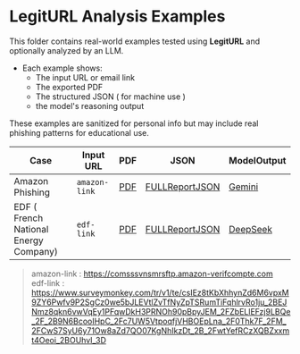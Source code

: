 
# LegitURL Analysis Examples

This folder contains real-world examples tested using **LegitURL** and optionally analyzed by an LLM.

- Each example shows:
  - The input URL or email link
  - The exported PDF
  - The structured JSON ( for machine use )
  - the model's reasoning output

These examples are sanitized for personal info but may include real phishing patterns for educational use.


| Case | Input URL | PDF | JSON | ModelOutput|
|------|-----------|-----|-------|-----|
| Amazon Phishing | `amazon-link` | [PDF](./PDF/legitURL_Report_2025-06-03T17:43:54Z-amazon-verifcompte.pdf) | [FULLReportJSON](./JSON/FullReport_comsssvnsmrsftp.amazon-verifcompte.com.JSON) | [Gemini](./ModelOutput/GEMINI_FullReport_comsssvnsmrsftp.amazon-verifcompte.com.text)
|EDF ( French National Energy Company) | `edf-link` |[PDF](./PDF/legitURL_Report_2025-06-09T13:32:39Z-edf-espaceclient.pdf) | [FULLReportJSON](./JSON/FullReport_edf-espaceclient.json) | [DeepSeek](./ModelOutput/DEEPSEEK_FullReport_edf-espaceclient.txt) 




>amazon-link : https://comsssvnsmrsftp.amazon-verifcompte.com  
>edf-link : https://www.surveymonkey.com/tr/v1/te/csIEz8tKbXhhynZd6M6vpxM9ZY6Pwfv9P2SgCz0we5bJLEVtlZvTfNyZpTSRumTiFqhlrvRo1ju_2BEJNmz8qkn6vwVqEy1PFqwDkH3PRNOh90pBpyJEM_2FZbELlEFzj9LBQe_2F_2B9N6BcooIHpC_2Fc7UW5VtpoqfjVHBOEpLna_2F0Thk7F_2FM_2FCwS7SyU6y71Ow8aZd7QO07KgNhIkzDt_2B_2FwtYefRCzXQBZxxmt4Oeoi_2BOUhvI_3D
